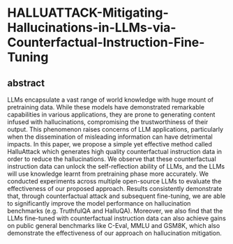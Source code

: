 # HALLUATTACK-Mitigating-Hallucinations-in-LLMs-via-Counterfactual-Instruction-Fine-Tuning
## abstract
LLMs encapsulate a vast range of world knowledge with huge mount of pretraining data. While these models have demonstrated remarkable capabilities in various applications, they are prone to generating content infused with hallucinations, compromising the trustworthiness of their output. This phenomenon raises concerns of LLM applications, particularly when the dissemination of misleading information can have detrimental impacts. In this paper, we propose a simple yet effective method called HalluAttack which generates high quality counterfactual instruction data in order to reduce the hallucinations. We observe that these counterfactual instruction data can unlock the self-reflection ability of LLMs, and the LLMs will use knowledge learnt from pretraining phase more accurately. We conducted experiments across multiple open-source LLMs to evaluate the effectiveness of our proposed approach. Results consistently demonstrate that, through counterfactual attack and subsequent fine-tuning, we are able to significantly improve the model performance on hallucination benchmarks (e.g. TruthfulQA and HalluQA). Moreover, we also find that the LLMs fine-tuned with counterfactual instruction data can also achieve gains on public general benchmarks like C-Eval, MMLU and GSM8K, which also demonstrate the effectiveness of our approach on hallucination mitigation.
